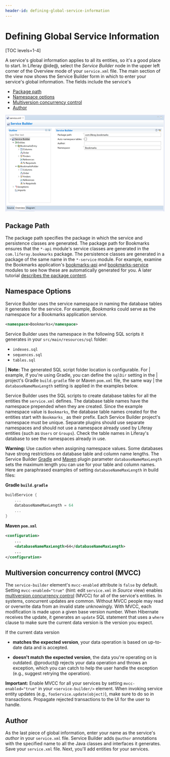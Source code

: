 ```yaml
---
header-id: defining-global-service-information
---
```


# Defining Global Service Information

[TOC levels=1-4]

A service's global information applies to all its entities, so it's a good place
to start. In Liferay @ide@, select the *Service Builder* node in the upper left
corner of the Overview mode of your `service.xml` file. The main section of the
view now shows the Service Builder form in which to enter your service's global
information. The fields include the service's

- [Package path](#package-path)
- [Namespace options](#namespace-options)
- [Multiversion concurrency control](#multiversion-concurrency-control-mvcc)
- [Author](#author)

![Figure 1: This is the Service Builder form from the Bookmarks application's `service.xml`.](../../../../images/service-builder-main-form.png)

## Package Path

The package path specifies the package in which the service and persistence
classes are generated. The package path for Bookmarks ensures that the `*-api`
module's service classes are generated in the `com.liferay.bookmarks` package.
The persistence classes are generated in a package of the same name in the
`*-service` module. For example, examine the Bookmarks application's
[bookmarks-api](https://github.com/liferay/liferay-portal/tree/master/modules/apps/bookmarks/bookmarks-api)
and
[bookmarks-service](https://github.com/liferay/liferay-portal/tree/master/modules/apps/bookmarks/bookmarks-service)
modules to see how these are automatically generated for you. A
later tutorial 
[describes the package content](/docs/7-1/tutorials/-/knowledge_base/t/running-service-builder). 

## Namespace Options

Service Builder uses the service namespace in naming the database tables it
generates for the service. For example, *Bookmarks* could serve as the namespace
for a Bookmarks application service.

```xml
<namespace>Bookmarks</namespace>
```

Service Builder uses the namespace in the
following SQL scripts it generates in your `src/main/resources/sql` folder:

- `indexes.sql`
- `sequences.sql`
- `tables.sql`

| **Note:** The generated SQL script folder location is configurable. For 
| example, if you're using Gradle, you can define the `sqlDir` setting in the
| project's Gradle `build.gradle` file or Maven `pom.xml` file, the same way 
| the `databaseNameMaxLength` setting is applied in the examples below. 

Service Builder uses the SQL scripts to create database tables for all the
entities the `service.xml` defines. The database table names have the namespace
prepended when they are created. Since the example namespace value is
`Bookmarks`, the database table names created for the entities start with
`Bookmarks_` as their prefix. Each Service Builder project's namespace must be
unique. Separate plugins should use separate namespaces and should not use
a namespace already used by Liferay entities (such as `Users` or `Groups`).
Check the table names in Liferay's database to see the namespaces already in
use.


**Warning:** Use caution when assigning namespace values. Some databases have
strong restrictions on database table and column name lengths. The Service 
Builder 
[Gradle](/docs/7-1/reference/-/knowledge_base/r/service-builder-gradle-plugin#task-properties)
and 
[Maven](/docs/7-1/reference/-/knowledge_base/r/service-builder-with-maven#available-parameters)
plugin parameter `databaseNameMaxLength` sets the maximum length you can use for
your table and column names. Here are paraphrased examples of setting
`databaseNameMaxLength` in build files:

**Gradle `build.gradle`**

```groovy
buildService {
    ...
    databaseNameMaxLength = 64
    ...
}
```

**Maven `pom.xml`**

```xml 
<configuration>
    ...
    <databaseNameMaxLength>64</databaseNameMaxLength>
    ...
</configuration>
```

## Multiversion concurrency control (MVCC)

The `service-builder` element's `mvcc-enabled` attribute is `false` by default.
Setting `mvcc-enabled="true"` (hint: edit `service.xml` in *Source* view)
enables
[multiversion concurrency control](https://en.wikipedia.org/wiki/Multiversion_concurrency_control)
(MVCC) for all of the service's entities. In systems, concurrent updates are
common. Without MVCC people may read or overwrite data from an invalid state
unknowingly. With MVCC, each modification is made upon a given base version
number. When Hibernate receives the update, it generates an `update` SQL
statement that uses a `where` clause to make sure the current data version is
the version you expect. 

If the current data version
 
- **matches the expected version**, your data operation is based on up-to-date 
  data and is accepted.

- **doesn't match the expected version**, the data you're operating on is
  outdated. @product@ rejects your data operation and throws an exception,
  which you can catch to help the user handle the exception (e.g., suggest
  retrying the operation). 

**Important:** Enable MVCC for all your services by setting 
`mvcc-enabled="true"` in your `<service-builder/>` element. When invoking
service entity updates (e.g., `fooService.update(object)`), make sure to do so
in transactions. Propagate rejected transactions to the UI for the user to
handle. 

## Author

As the last piece of global information, enter your name as the service's
*author* in your `service.xml` file. Service Builder adds `@author` annotations
with the specified name to all the Java classes and interfaces it generates.
Save your `service.xml` file. Next, you'll add entities for your services. 
